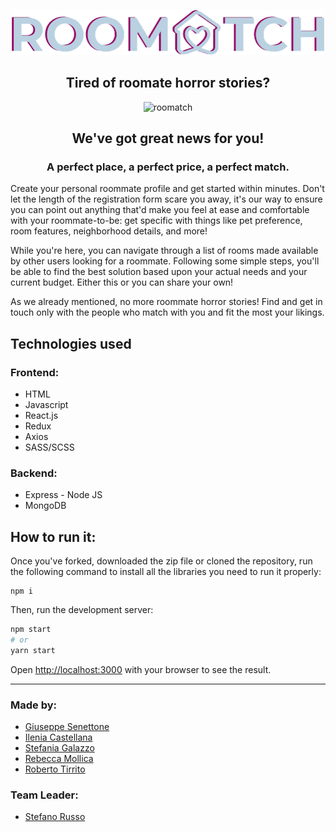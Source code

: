 <p align="center">
  <img src="./src/libs/img/readmelogo.png" alt="roomatch" width=500/>
</p>

<h2 align="center">Tired of roomate horror stories? </h2>

<p align="center">
  <img src="https://res.cloudinary.com/dgfm4xoob/image/upload/v1645454073/roomatch_aihfku.png" alt="roomatch"/>
</p>

<h2 align="center">We've got great news for you!</h2>

<h3 align="center"><b>A perfect place, a perfect price, a perfect match.</b></h3>

<p>Create your personal roommate profile and get started within minutes. Don't let the length of the registration form scare you away, it's our way to ensure you can point out anything that'd make you feel at ease and comfortable with your roommate-to-be: get specific with things like pet preference, room features,  neighborhood details, and more!</p>
<p>While you're here, you can navigate through a list of rooms made available by other users looking for a roommate. Following some simple steps, you'll be able to find the best solution based upon your actual needs and your current budget. Either this or you can share your own!</p>
<p>As we already mentioned, no more roommate horror stories! Find and get in touch only with the people who match with you and fit the most your likings.</p>

<h2>Technologies used</h2>
<h3>Frontend:</h3>
  <ul>
    <li>HTML</li>
    <li>Javascript</li>
    <li>React.js</li>
    <li>Redux</li>
    <li>Axios</li>
    <li>SASS/SCSS</li>
  </ul>
  <h3>Backend:</h3>
  <ul>
    <li>Express - Node JS</li>
    <li>MongoDB</li>
  </ul>

<h2>How to run it:</h2>

Once you've forked, downloaded the zip file or cloned the repository, run the following command to install all the libraries you need to run it properly:

```
npm i 
```

Then, run the development server:

```bash
npm start
# or
yarn start
```

Open [http://localhost:3000](http://localhost:3000) with your browser to see the result.

<hr>

<h3>Made by:</h3>
<ul>
  <li>
    <a href="https://github.com/giusene">
      Giuseppe Senettone
    </a>
  </li>
  <li>
    <a href="https://github.com/kastellai">
      Ilenia Castellana
    </a>
  </li>
  <li>
    <a href="https://github.com/StefaniaGalazzo">
      Stefania Galazzo
    </a>
  </li>
  <li>
    <a href="https://github.com/rebecca-xm">
      Rebecca Mollica
    </a>
  </li>
  <li>
    <a href="https://github.com/reborto">
      Roberto Tirrito
    </a>
  </li>
</ul>

<h3>Team Leader:</h3>
<ul>
  <li>
    <a href="https://github.com/ilPhil">
      Stefano Russo
    </a>
  </li>
</ul>

